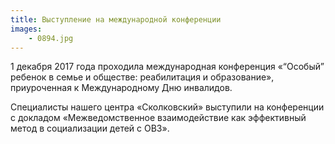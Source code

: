 ```yaml
---
title: Выступление на международной конференции
images:
    - 0894.jpg
---
```


1 декабря 2017 года проходила международная конференция «“Особый” ребенок в семье и обществе: реабилитация и образование», приуроченная к Международному Дню инвалидов.

Специалисты нашего центра «Сколковский» выступили на конференции с докладом «Межведомственное взаимодействие как эффективный метод в социализации детей с ОВЗ».
 